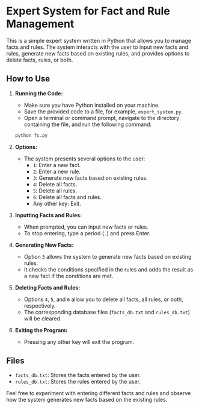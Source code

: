 # Expert System for Fact and Rule Management

This is a simple expert system written in Python that allows you to manage facts and rules. The system interacts with the user to input new facts and rules, generate new facts based on existing rules, and provides options to delete facts, rules, or both.

## How to Use

1. **Running the Code:**
    - Make sure you have Python installed on your machine.
    - Save the provided code to a file, for example, `expert_system.py`.
    - Open a terminal or command prompt, navigate to the directory containing the file, and run the following command:

    ```bash
    python fc.py
    ```

2. **Options:**
    - The system presents several options to the user:
        - `1`: Enter a new fact.
        - `2`: Enter a new rule.
        - `3`: Generate new facts based on existing rules.
        - `4`: Delete all facts.
        - `5`: Delete all rules.
        - `6`: Delete all facts and rules.
        - Any other key: Exit.

3. **Inputting Facts and Rules:**
    - When prompted, you can input new facts or rules.
    - To stop entering, type a period (`.`) and press Enter.

4. **Generating New Facts:**
    - Option `3` allows the system to generate new facts based on existing rules.
    - It checks the conditions specified in the rules and adds the result as a new fact if the conditions are met.

5. **Deleting Facts and Rules:**
    - Options `4`, `5`, and `6` allow you to delete all facts, all rules, or both, respectively.
    - The corresponding database files (`facts_db.txt` and `rules_db.txt`) will be cleared.

6. **Exiting the Program:**
    - Pressing any other key will exit the program.

## Files
- `facts_db.txt`: Stores the facts entered by the user.
- `rules_db.txt`: Stores the rules entered by the user.

Feel free to experiment with entering different facts and rules and observe how the system generates new facts based on the existing rules.

